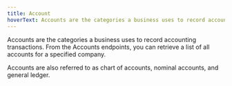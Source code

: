 ```yaml
---
title: Account
hoverText: Accounts are the categories a business uses to record accounting transactions.
---
```


Accounts are the categories a business uses to record accounting transactions. From the Accounts endpoints, you can retrieve a list of all accounts for a specified company.

Accounts are also referred to as chart of accounts, nominal accounts, and general ledger.
